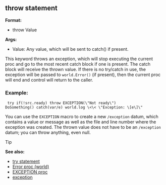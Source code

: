 ## throw statement

**Format:**
+   throw Value
<!-- -->
**Args:**
+   Value: Any value, which will be sent to catch() if present.


This keyword throws an exception, which will stop executing the
current proc and go to the most recent catch block if one is present.
The catch block will receive the thrown value. If there is no try/catch
in use, the exception will be passed to `world.Error()` (if present),
then the current proc will end and control will return to the caller.
### Example:

```
 try if(!src.ready) throw EXCEPTION(\"Not ready\")
DoSomething() catch(var/e) world.log \<\< \"Exception: \[e\]\"

```
 

You can use the `EXCEPTION` macro to create a new
`/exception` datum, which contains a value or message as well as the
file and line number where the exception was created. The thrown value
does not have to be an `/exception` datum; you can throw anything, even
null.

> [!TIP] 
> **See also:**
> +   [try statement](/ref/proc/try.md) 
> +   [Error proc (world)](/ref/world/proc/Error.md) 
> +   [EXCEPTION proc](/ref/proc/EXCEPTION.md) 
> +   [exception](/ref/exception.md) <!-- -->